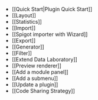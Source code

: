 * [[Quick Start|Plugin Quick Start]]
* [[Layout]]
* [[Statistics]]
* [[Import]]
* [[Spigot importer with Wizard]]
* [[Export]]
* [[Generator]]
* [[Filter]]
* [[Extend Data Laboratory]]
* [[Preview renderer]]
* [[Add a module panel]]
* [[Add a submenu]]
* [[Update a plugin]]
* [[Code Sharing Strategy]]